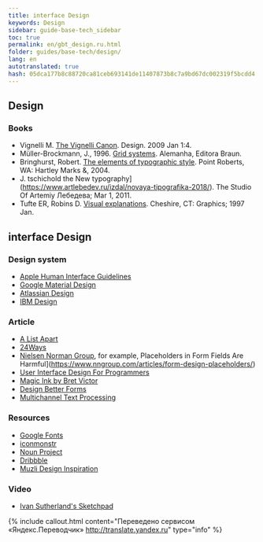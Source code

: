 ```yaml
--- 
title: interface Design 
keywords: Design 
sidebar: guide-base-tech_sidebar 
toc: true 
permalink: en/gbt_design.ru.html 
folder: guides/base-tech/design/ 
lang: en 
autotranslated: true 
hash: 05dca177b8c88720ca81ceb693141de11407873b8c7a9bd67dc002319f5bcdd4 
--- 
```


## Design 

### Books 

* Vignelli M. [The Vignelli Canon](https://www.lars-mueller-publishers.com/vignelli-canon). Design. 2009 Jan 1:4. 
* Müller-Brockmann, J., 1996. [Grid systems](https://www.amazon.com/dp/3721201450). Alemanha, Editora Braun. 
* Bringhurst, Robert. [The elements of typographic style](https://www.amazon.com/dp/0881791326). Point Roberts, WA: Hartley Marks &, 2004. 
* J. tschichold the New typography](https://www.artlebedev.ru/izdal/novaya-tipografika-2018/). The Studio Of Artemiy Лебедева; Mar 1, 2011. 
* Tufte ER, Robins D. [Visual explanations](https://www.amazon.com/dp/1930824157). Cheshire, CT: Graphics; 1997 Jan. 

## interface Design 

### Design system 

* [Apple Human Interface Guidelines](https://developer.apple.com/design/human-interface-guidelines/) 
* [Google Material Design](https://material.io/design/) 
* [Atlassian Design](https://atlassian.design/) 
* [IBM Design](https://www.ibm.com/design/language/) 

### Article 

* [A List Apart](https://alistapart.com) 
* [24Ways](https://24ways.org/) 
* [Nielsen Norman Group](https://www.nngroup.com/), for example, Placeholders in Form Fields Are Harmful](https://www.nngroup.com/articles/form-design-placeholders/) 
* [User Interface Design For Programmers](https://www.joelonsoftware.com/2001/10/24/user-interface-design-for-programmers/) 
* [Magic Ink by Bret Victor](http://worrydream.com/MagicInk/) 
* [Design Better Forms](https://uxdesign.cc/design-better-forms-96fadca0f49c) 
* [Multichannel Text Processing](https://ia.net/topics/multichannel-text-processing) 

### Resources 

* [Google Fonts](https://fonts.google.com/) 
* [iconmonstr](https://iconmonstr.com/) 
* [Noun Project](https://thenounproject.com/) 
* [Dribbble](https://dribbble.com/) 
* [Muzli Design Inspiration](https://medium.muz.li/) 

### Video 

* [Ivan Sutherland's Sketchpad](https://www.youtube.com/watch?v=5RyU50qbvzQ)


{% include callout.html content="Переведено сервисом «Яндекс.Переводчик» <http://translate.yandex.ru>" type="info" %}